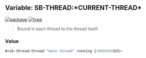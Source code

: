 ## Variable: SB-THREAD:\*CURRENT-THREAD\*
[![package](https://img.shields.io/badge/Package-SB--THREAD-5f9ea0.svg?style=social&colorA=999999)](../) [![type](https://img.shields.io/badge/Type-Variable-5f9ea0.svg?style=social&colorA=999999)](../#variable) 

> Bound in each thread to the thread itself.

### Value
```cl
#<sb-thread:thread "main thread" running {10005605b3}>
```
